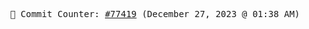 <p align="center">
    <samp>
        📮 Commit Counter: <a href="https://github.com/Javascript-void0/Javascript-void0/commits/main">#77419</a> (December 27, 2023 @ 01:38 AM)
    </samp>
</p>